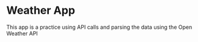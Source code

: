 # Weather App
This app is a practice using API calls and parsing the data using the Open Weather API 
